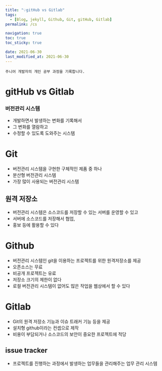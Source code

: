 ```yaml
---
title: "💡gitHub vs Gitlab"
tags:
  - [Blog, jekyll, Github, Git, gitHub, Gitlab]
permalink: /cs

navigation: true
toc: true
toc_sticky: true

date: 2021-06-30
last_modified_at: 2021-06-30
---
```


`주니어 개발자의 개인 공부 과정을 기록합니다.`

# gitHub vs Gitlab

### 버전관리 시스템

- 개발하면서 발생하는 변화를 기록해서
- 그 변화를 열람하고
- 수정할 수 있도록 도와주는 시스템

# Git

- 버전관리 시스템을 구현한 구체적인 제품 중 하나
- 분산형 버전관리 시스템
- 가장 많이 사용되는 버전관리 시스템

## 원격 저장소

- 버전관리 시스템은 소스코드를 저장할 수 있는 서버를 운영할 수 있고
- 서버에 소스코드를 저장해서 협업,
- 홍보 등에 활용할 수 있다

# Github

- 버전관리 시스템인 git을 이용하는 프로젝트를 위한 원격저장소를 제공
- 오픈소스는 무료
- 비공개 프로젝트는 유료
- 저장소 크기의 제한이 없다
- 로컬 버전관리 시스템이 없어도 많은 작업을 웹상에서 할 수 있다

# Gitlab

- Git의 원격 저장소 기능과 이슈 트래커 기능 등을 제공
- 설치형 github이라는 컨셉으로 제작
- 비용이 부담되거나 소스코드의 보안이 중요한 프로젝트에 적당

## issue tracker

- 프로젝트를 진행하는 과정에서 발생하는 업무들을 관리해주는 업무 관리 시스템
